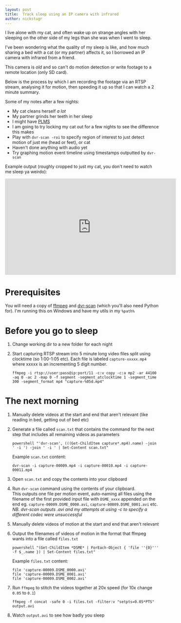 ```yaml
---
layout: post
title:  Track sleep using an IP camera with infrared
author: nickstugr
---
```


I live alone with my cat, and often wake up on strange angles with her sleeping on the other side of my legs than she was when I went to sleep.

I've been wondering what the quality of my sleep is like, and how much sharing a bed with a cat (or my partner) affects it, so I borrowed an IP camera with infrared from a friend.

This camera is _old_ and so can't do motion detection or write footage to a remote location (only SD card).

Below is the process by which I am recording the footage via an RTSP stream, analysing it for motion, then speeding it up so that I can watch a 2 minute summary.

Some of my notes after a few nights:

- My cat cleans herself _a lot_
- My partner grinds her teeth in her sleep
- I might have [PLMS](http://sleepeducation.org/sleep-disorders-by-category/sleep-movement-disorders/periodic-limb-movements/overview-facts)
- I am going to try locking my cat out for a few nights to see the difference this makes
- Play with `dvr-scan -roi` to specify region of interest to just detect motion of just me (head or feet), or cat
- Haven't done anything with audio yet
- Try graphing motion event timeline using timestamps outputted by `dvr-scan`

Example output (roughly cropped to just my cat, you don't need to watch me sleep ya weirdo):
<iframe width="560" height="315" src="https://www.youtube.com/embed/ZCUUOapwfEI" frameborder="0" allowfullscreen></iframe>

# Prerequisites

You will need a copy of [ffmpeg](https://ffmpeg.org/) and [dvr-scan](https://dvr-scan.readthedocs.io/) (which you'll also need Python for). I'm running this on Windows and have my utils in my `%path%`

# Before you go to sleep

1. Change working dir to a new folder for each night
1. Start capturing RTSP stream into 5 minute long video files split using clocktime (so 1:00-1:05 etc). Each file is labeled `capture-xxxxx.mp4` where xxxxx is an incrementing 5 digit number.

    ```
    ffmpeg -i rtsp://user:pass@ip:port/11 -c:v copy -c:a mp2 -ar 44100 -aq 0 -ac 2 -map 0 -f segment -segment_atclocktime 1 -segment_time 300 -segment_format mp4 "capture-%05d.mp4"
    ```

# The next morning

1. Manually delete videos at the start and end that aren't relevant (like reading in bed, getting out of bed etc)
1. Generate a file called `scan.txt` that contains the command for the next step that includes all remaining videos as parameters
   
    ```
    powershell "'dvr-scan', (((Get-ChildItem capture*.mp4).name) -join ' -i ') -join ' -i ' | Set-Content scan.txt"
    ```
    Example `scan.txt` content:
    ```
    dvr-scan -i capture-00009.mp4 -i capture-00010.mp4 -i capture-00011.mp4
    ```
1. Open `scan.txt` and copy the contents into your clipboard
1. Run `dvr-scan` command using the contents of your clipboard.\
    This outputs one file per motion event, auto-naming all files using the filename of the first provided input file with `DSME_xxxx` appended on the end eg. `capture-00009.DSME_0000.avi`, `capture-00009.DSME_0001.avi` etc.\
    _NB. dvr-scan outputs .avi and my attempts at using -c to specify a different codec were unsuccessful_
1. Manually delete videos of motion at the start and end that aren't relevant
1. Output the filenames of videos of motion in the format that ffmpeg wants into a file called `files.txt`

    ```
    powershell "(Get-ChildItem *DSME* | ForEach-Object { 'file ''{0}''' -f $_.name }) | Set-Content files.txt"
    ```
    Example `files.txt` content:
    ```
    file 'capture-00009.DSME_0000.avi'
    file 'capture-00009.DSME_0001.avi'
    file 'capture-00009.DSME_0002.avi'
    ```
1. Run `ffmpeg` to stitch the videos together at 20x speed (for 10x change `0.05` to `0.1`)

    ```
    ffmpeg -f concat -safe 0 -i files.txt -filter:v "setpts=0.05*PTS" output.avi
    ```
1. Watch `output.avi` to see how badly you sleep